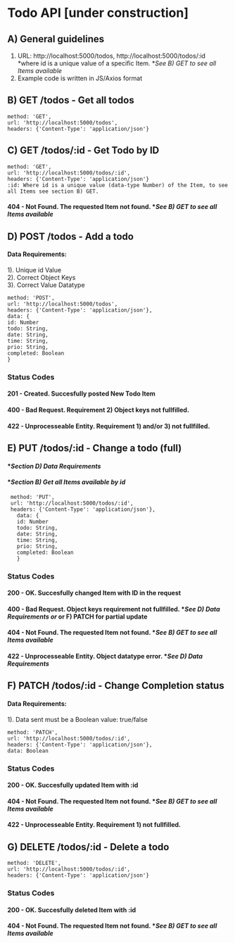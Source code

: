 # Todo API [under construction] 

## A) General guidelines

1. URL: http://localhost:5000/todos, http://localhost:5000/todos/:id <br>*where id is a unique value of a specific Item. **See B) GET to see all Items available*
3. Example code is written in JS/Axios format

## B) GET /todos - Get all todos

    method: 'GET',
    url: 'http://localhost:5000/todos',
    headers: {'Content-Type': 'application/json'}

## C) GET /todos/:id - Get Todo by ID

    method: 'GET',
    url: 'http://localhost:5000/todos/:id',
    headers: {'Content-Type': 'application/json'}
    :id: Where id is a unique value (data-type Number) of the Item, to see all Items see section B) GET.

#### 404 - Not Found. The requested Item not found. **See B) GET to see all Items available*

## D) POST /todos - Add a todo

#### Data Requirements:

 1). Unique id Value<br>2). Correct Object Keys<br>3). Correct Value Datatype

    method: 'POST',
    url: 'http://localhost:5000/todos',
    headers: {'Content-Type': 'application/json'},
    data: {
    id: Number
    todo: String,
    date: String,
    time: String,
    prio: String,
    completed: Boolean
    }

### Status Codes

#### 201 - Created. Succesfully posted New Todo Item
#### 400 - Bad Request. Requirement 2) Object keys not fullfilled.
#### 422 - Unprocesseable Entity. Requirement 1) and/or 3) not fullfilled.

## E) PUT /todos/:id - Change a todo (full)

#### **Section D) Data Requirements*<br>
#### **Section B) Get all Items available by id*

     method: 'PUT',
     url: 'http://localhost:5000/todos/:id',
     headers: {'Content-Type': 'application/json'},
       data: {
       id: Number
       todo: String,
       date: String,
       time: String,
       prio: String,
       completed: Boolean 
       }

### Status Codes

#### 200 - OK. Succesfully changed Item with ID in the request
#### 400 - Bad Request. Object keys requirement not fullfilled. **See D) Data Requirements or* or F) PATCH for partial update
#### 404 - Not Found. The requested Item not found. **See B) GET to see all Items available*
#### 422 - Unprocesseable Entity. Object datatype error. **See D) Data Requirements*

## F) PATCH /todos/:id - Change Completion status

#### Data Requirements:
1). Data sent must be a Boolean value: true/false

    method: 'PATCH',
    url: 'http://localhost:5000/todos/:id',
    headers: {'Content-Type': 'application/json'},
    data: Boolean

### Status Codes
#### 200 - OK. Succesfully updated Item with :id
#### 404 - Not Found. The requested Item not found. **See B) GET to see all Items available*
#### 422 - Unprocesseable Entity. Requirement 1) not fullfilled.

## G) DELETE /todos/:id - Delete a todo

    method: 'DELETE',
    url: 'http://localhost:5000/todos/:id',
    headers: {'Content-Type': 'application/json'}

### Status Codes
#### 200 - OK. Succesfully deleted Item with :id
#### 404 - Not Found. The requested Item not found. **See B) GET to see all Items available* 
